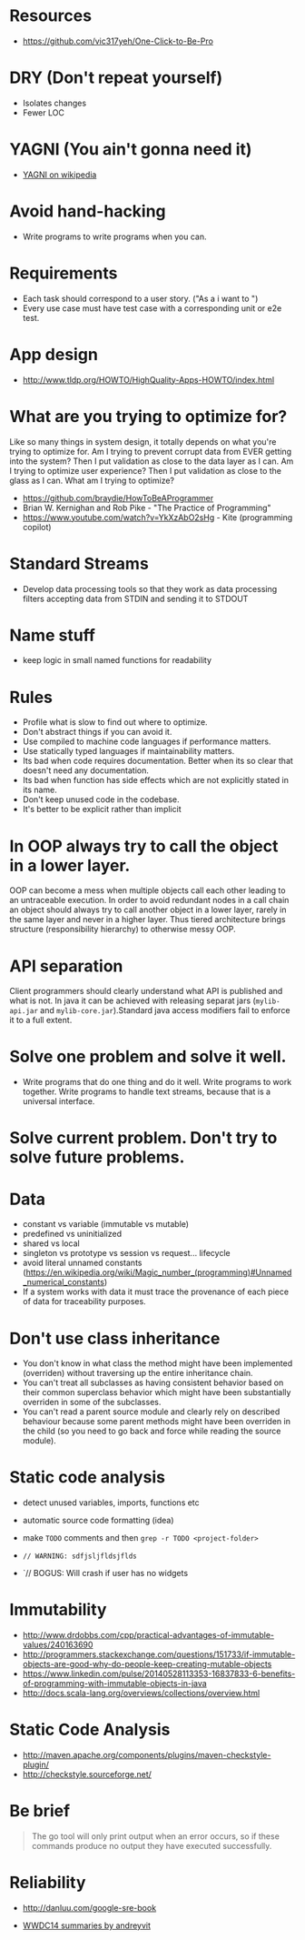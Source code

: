 # Resources
- https://github.com/vic317yeh/One-Click-to-Be-Pro

# DRY (Don't repeat yourself)
- Isolates changes
- Fewer LOC

# YAGNI (You ain't gonna need it)
- [YAGNI on wikipedia](https://en.wikipedia.org/wiki/You_aren%27t_gonna_need_it)

# Avoid hand-hacking
- Write programs to write programs when you can.

# Requirements
- Each task should correspond to a user story. ("As a <role> i want to <functionality>")
- Every use case must have test case with a corresponding unit or e2e test.

# App design
- http://www.tldp.org/HOWTO/HighQuality-Apps-HOWTO/index.html

# What are you trying to optimize for?
Like so many things in system design, it totally depends on what you're trying to optimize for. Am I trying to prevent corrupt data from EVER getting into the system? Then I put validation as close to the data layer as I can. Am I trying to optimize user experience? Then I put validation as close to the glass as I can. What am I trying to optimize? 

- https://github.com/braydie/HowToBeAProgrammer
- Brian W. Kernighan and Rob Pike - "The Practice of Programming"
- https://www.youtube.com/watch?v=YkXzAbO2sHg - Kite (programming copilot)

# Standard Streams
- Develop data processing tools so that they work as data processing filters accepting data from STDIN and sending it to STDOUT

# Name stuff
- keep logic in small named functions for readability

# Rules
- Profile what is slow to find out where to optimize.
- Don't abstract things if you can avoid it.
- Use compiled to machine code languages if performance matters.
- Use statically typed languages if maintainability matters.
- Its bad when code requires documentation. Better when its so clear that doesn't need any documentation.
- Its bad when function has side effects which are not explicitly stated in its name.
- Don't keep unused code in the codebase.
- It's better to be explicit rather than implicit

# In OOP always try to call the object in a lower layer.
OOP can become a mess when multiple objects call each other leading to an untraceable execution.
In order to avoid redundant nodes in a call chain an object should always try to call another object in a lower layer, rarely in the same layer and never in a higher layer. Thus tiered architecture brings structure (responsibility hierarchy) to otherwise messy OOP.

# API separation
Client programmers should clearly understand what API is published and what is not. In java it can be achieved with releasing separat jars (`mylib-api.jar` and `mylib-core.jar`).Standard java access modifiers fail to enforce it to a full extent.

# Solve one problem and solve it well.
- Write programs that do one thing and do it well. Write programs to work together. Write programs to handle text streams, because that is a universal interface.

# Solve current problem. Don't try to solve future problems.

# Data
- constant vs variable (immutable vs mutable)
- predefined vs uninitialized
- shared vs local
- singleton vs prototype vs session vs request... lifecycle
- avoid literal unnamed constants (https://en.wikipedia.org/wiki/Magic_number_(programming)#Unnamed_numerical_constants)
- If a system works with data it must trace the provenance of each piece of data for traceability purposes.

# Don't use class inheritance
- You don't know in what class the method might have been implemented (overriden) without traversing up the entire inheritance chain.
- You can't treat all subclasses as having consistent behavior based on their common superclass behavior which might have been substantially overriden in some of the subclasses.
- You can't read a parent source module and clearly rely on described behaviour because some parent methods might have been overriden in the child (so you need to go back and force while reading the source module).

# Static code analysis

- detect unused variables, imports, functions etc
- automatic source code formatting (idea)

- make `TODO` comments and then `grep -r TODO <project-folder>`

- `// WARNING: sdfjsljfldsjflds`
- `// BOGUS: Will crash if user has no widgets

# Immutability
- http://www.drdobbs.com/cpp/practical-advantages-of-immutable-values/240163690
- http://programmers.stackexchange.com/questions/151733/if-immutable-objects-are-good-why-do-people-keep-creating-mutable-objects
- https://www.linkedin.com/pulse/20140528113353-16837833-6-benefits-of-programming-with-immutable-objects-in-java
- http://docs.scala-lang.org/overviews/collections/overview.html

# Static Code Analysis
- http://maven.apache.org/components/plugins/maven-checkstyle-plugin/
- http://checkstyle.sourceforge.net/

# Be brief
> The go tool will only print output when an error occurs, so if these commands produce no output they have executed successfully.

# Reliability
- http://danluu.com/google-sre-book

- [WWDC14 summaries by andreyvit](https://gist.github.com/andreyvit/dc7ee18a1e3fd736a507)
